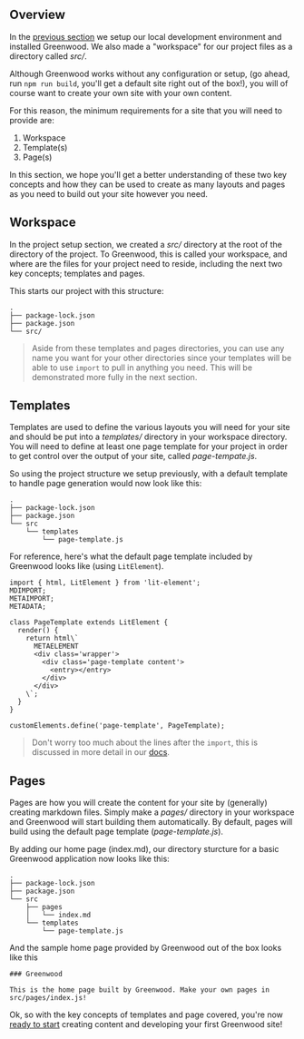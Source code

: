 
## Overview
In the [previous section](/getting-started/project-setup) we setup our local development environment and installed Greenwood.  We also made a "workspace" for our project files as a directory called _src/_.

Although Greenwood works without any configuration or setup, (go ahead, run `npm run build`, you'll get a default site right out of the box!), you will of course want to create your own site with your own content.  

For this reason, the minimum requirements for a site that you will need to provide are:
1. Workspace
1. Template(s)
1. Page(s)

In this section, we hope you'll get a better understanding of these two key concepts and how they can be used to create as many layouts and pages as you need to build out your site however you need.

## Workspace
In the project setup section, we created a _src/_ directory at the root of the directory of the project.  To Greenwood, this is called your workspace, and where are the files for your project need to reside, including the next two key concepts; templates and pages.

This starts our project with this structure:
```render bash
.
├── package-lock.json
├── package.json
└── src/
```

> Aside from these templates and pages directories, you can use any name you want for your other directories since your templates will be able to use `import` to pull in anything you need.  This will be demonstrated more fully in the next section.


## Templates
Templates are used to define the various layouts you will need for your site and should be put into a _templates/_ directory in your workspace directory.  You will need to define at least one page template for your project in order to get control over the output of your site, called _page-tempate.js_. 


So using the project structure we setup previously, with a default template to handle page generation would now look like this:
```render bash
.
├── package-lock.json
├── package.json
└── src
    └── templates
        └── page-template.js
```

For reference, here's what the default page template included by Greenwood looks like (using `LitElement`).
```render javascript
import { html, LitElement } from 'lit-element';
MDIMPORT;
METAIMPORT;
METADATA;

class PageTemplate extends LitElement {
  render() {
    return html\`
      METAELEMENT
      <div class='wrapper'>
        <div class='page-template content'>
          <entry></entry>
        </div>
      </div>
    \`;
  }
}

customElements.define('page-template', PageTemplate);
```

> Don't worry too much about the lines after the `import`, this is discussed in more detail in our [docs](/docs/).


## Pages
Pages are how you will create the content for your site by (generally) creating markdown files.  Simply make a _pages/_ directory in your workspace and Greenwood will start building them automatically.  By default, pages will build using the default page template (_page-template.js_).

By adding our home page (index.md), our directory sturcture for a basic Greenwood application now looks like this:
```render bash
.
├── package-lock.json
├── package.json
└── src
    ├── pages
    │   └── index.md
    └── templates
        └── page-template.js
```

And the sample home page provided by Greenwood out of the box looks like this
```render md
### Greenwood

This is the home page built by Greenwood. Make your own pages in src/pages/index.js!
```


Ok, so with the key concepts of templates and page covered, you're now [ready to start](/getting-started/creating-content/) creating content and developing your first Greenwood site!